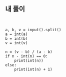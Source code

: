 ## 내 풀이

<pre>
<code>

a, b, v = input().split()
a = int(a)
b = int(b)
v = int(v)

n = (v - b) / (a - b)
if n - int(n) == 0:
    print(int(n))
else:
    print(int(n) + 1)

</code>
</pre>
